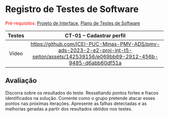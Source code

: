# Registro de Testes de Software

<span style="color:red">Pré-requisitos: <a href="3-Projeto de Interface.md"> Projeto de Interface</a></span>, <a href="8-Plano de Testes de Software.md"> Plano de Testes de Software</a>

| Testes 	| CT-01 – Cadastrar perfil	|
|:---:	|:---:	|
|	Vídeo 	| https://github.com/ICEI-PUC-Minas-PMV-ADS/pmv-ads-2023-2-e2-proj-int-t5-seiton/assets/142539156/e069bb69-2912-456b-9485-d6abb60df51a |

## Avaliação

Discorra sobre os resultados do teste. Ressaltando pontos fortes e fracos identificados na solução. Comente como o grupo pretende atacar esses pontos nas próximas iterações. Apresente as falhas detectadas e as melhorias geradas a partir dos resultados obtidos nos testes.
